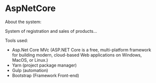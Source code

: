 # AspNetCore

About the system:

System of registration and sales of products...


Tools used:

- Asp.Net Core MVc (ASP.NET Core is a free, multi-platform framework for building modern, 
    cloud-based Web applications on Windows, MacOS, or Linux.)
- Yarn (project package manager)
- Gulp (automation)
- Bootstrap (Framework Front-end)
